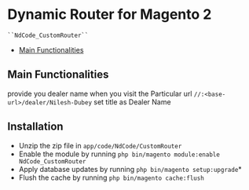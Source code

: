 # Dynamic Router for Magento 2

    ``NdCode_CustomRouter``

 - [Main Functionalities](#markdown-header-main-functionalities)


## Main Functionalities
provide you dealer name when you visit the Particular url 
```//:<base-url>/dealer/Nilesh-Dubey``` set title as Dealer Name

## Installation

 - Unzip the zip file in `app/code/NdCode/CustomRouter`
 - Enable the module by running `php bin/magento module:enable NdCode_CustomRouter`
 - Apply database updates by running `php bin/magento setup:upgrade`\*
 - Flush the cache by running `php bin/magento cache:flush`




